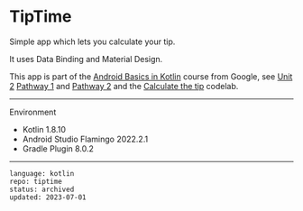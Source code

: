 # TipTime

Simple app which lets you calculate your tip.

It uses Data Binding and Material Design.

This app is part of the [Android Basics in Kotlin] course from Google, see [Unit 2] [Pathway 1] and [Pathway 2] and the [Calculate the tip] codelab.

[Android Basics in Kotlin]: https://developer.android.com/courses/android-basics-kotlin/course
[Unit 2]: https://developer.android.com/courses/android-basics-kotlin/unit-2
[Pathway 1]: https://developer.android.com/courses/pathways/android-basics-kotlin-unit-2-pathway-1
[Pathway 2]: https://developer.android.com/courses/pathways/android-basics-kotlin-unit-2-pathway-2
[Calculate the tip]: https://developer.android.com/codelabs/basic-android-kotlin-training-tip-calculator

---

Environment

- Kotlin 1.8.10
- Android Studio Flamingo 2022.2.1
- Gradle Plugin 8.0.2

---

```
language: kotlin
repo: tiptime
status: archived
updated: 2023-07-01
```